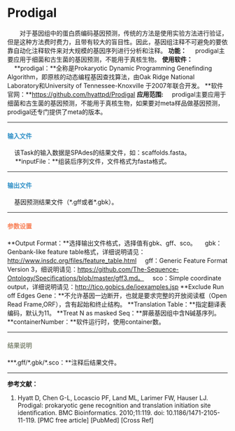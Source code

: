 # Prodigal
　　对于基因组中的蛋白质编码基因预测，传统的方法是使用实验方法进行验证，但是这种方法费时费力，且带有较大的盲目性。因此，基因组注释不可避免的要依靠自动化注释软件来对大规模的基因序列进行分析和注释。
**功能：**
	&nbsp;&nbsp;&nbsp;&nbsp;prodigal主要应用于细菌和古生菌的基因预测，不能用于真核生物。
**使用软件：**
&nbsp;&nbsp;&nbsp;&nbsp;**prodigal：**全称是Prokaryotic Dynamic Programming Genefinding Algorithm，即原核的动态编程基因查找算法，由Oak Ridge National Laboratory和University of Tennessee-Knoxville 于2007年联合开发。
**软件官网：**https://github.com/hyattpd/Prodigal
**应用范围:**
		&nbsp;&nbsp;&nbsp;&nbsp;prodigal主要应用于细菌和古生菌的基因预测，不能用于真核生物，如果要对meta样品做基因预测，prodigal还专门提供了meta的版本。

***
#### **<i class="fa fa-dot-circle-o" aria-hidden="true" style="color:#3090C7"></i><span style="color:#3090C7"> 输入文件**
&nbsp;&nbsp;&nbsp;&nbsp;该Task的输入数据是SPAdes的结果文件，如：scaffolds.fasta。
　  **inputFile：**组装后序列文件，文件格式为fasta格式。 
***
#### **<i class="fa fa-dot-circle-o" aria-hidden="true" style="color:#3090C7"></i><span style="color:#3090C7"> 输出文件**
&nbsp;&nbsp;&nbsp;&nbsp;基因预测结果文件（\*.gff或者*.gbk）。
***

#### **<i class="fa fa-cog" aria-hidden="true" style="color:#F88158"></i> <span style="color:#F88158">参数设置**
**Output Format：**选择输出文件格式，选择值有gbk、gff、sco。
&nbsp;&nbsp;&nbsp;&nbsp;gbk：Genbank-like feature table格式，详细说明请见：http://www.insdc.org/files/feature_table.html
&nbsp;&nbsp;&nbsp;&nbsp;gff：Generic Feature Format Version 3，细说明请见：https://github.com/The-Sequence-Ontology/Specifications/blob/master/gff3.md。
&nbsp;&nbsp;&nbsp;&nbsp;sco：Simple coordinate output，详细说明请见：http://tico.gobics.de/ioexamples.jsp
**Exclude Run off Edges Gene：**不允许基因一边断开，也就是要求完整的开放阅读框（Open Read Frame,ORF），含有起始和终止结构。
**Translation Table：**指定翻译表编码，默认为11。
**Treat N as masked Seq：**屏蔽基因组中含N碱基序列。
**containerNumber：**软件运行时，使用container数。
***

#### **<i class="fa fa-file-text" aria-hidden="true" style="color:#848b79"></i><span style="color:#848b79"> 结果说明**
**\*.gff/\*.gbk/*.sco：**注释后结果文件。
***
**参考文献：**
1.	Hyatt D, Chen G-L, Locascio PF, Land ML, Larimer FW, Hauser LJ. Prodigal: prokaryotic gene recognition and translation initiation site identification. BMC Bioinformatics. 2010;11:119. doi: 10.1186/1471-2105-11-119. [PMC free article] [PubMed] [Cross Ref]
